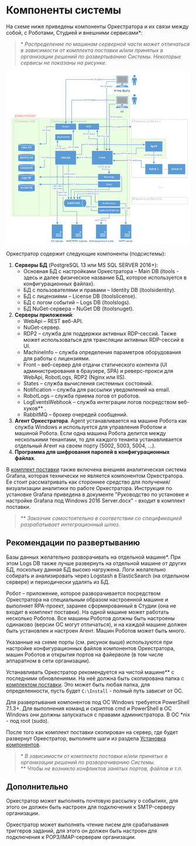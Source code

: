 # Компоненты системы

На схеме ниже приведены компоненты Оркестратора и их связи между собой, с Роботами, Студией и внешними сервисами\*: 

> \* *Распределение по машинам серверной части может отличаться в зависимости от комплекта поставки и/или принятых в организации решений по развертыванию Системы. Некоторые сервисы не показаны на рисунке.*

![](<../../.gitbook/assets/system-component-schema-2.png>)

Оркестратор содержит следующие компоненты (подсистемы):

1.	**Серверы БД** (PostgreSQL 13 или MS SQL SERVER 2016+):
    * Основная БД с настройками Оркестратора – Main DB (ltools - здесь и далее физическое название БД, которое используется в конфигурационных файлах).
    * БД с пользователями и правами – Identity DB (ltoolsidentity).
    * БД с лицензиями – License DB (ltoolslicense).
    * БД с логом событий – Logs DB (ltoolslogs).
    * БД NuGet-сервера – NuGet DB (ltoolsnuget).
2. **Серверы приложений**:
    * WebApi – REST веб-API.
    * NuGet-сервер.
    * RDP2 – служба для поддержки активных RDP-сессий. Также может использоваться для трансляции активных RDP-сессий в UI.
    * MachineInfo – служба определения параметров оборудования для работы с лицензиями.
    * Front – веб-сервер для отдачи статического контента (UI администрирования в браузере, SPA) и реверс-прокси для WebApi, RobotLogs, RDP2 (Nginx или IIS).
    * States – служба вычисления системных состояний.
    * Notification – служба для рассылки уведомлений на email.
    * RobotLogs – служба приема логов от роботов.
    * LogEventsWebhook – служба интеграции логов посредством веб-хуков\*\* .
    * RabbitMQ – брокер очередей сообщений.
3. **Агент Оркестратора**. Agent устанавливается на машине Робота как служба Windows и используется для управления Роботом и машиной Робота. Если одна машина Робота делится между несколькими тенантами, то для каждого тенанта устанавливается отдельный Агент на своем порту (5002, 5003, 5004, ...).
4. **Программа для шифрования паролей в конфигурационных файлах**.

В [комплект поставки](https://docs.primo-rpa.ru/primo-rpa/orchestrator/deployment/kit) также включена внешняя аналитическая система Grafana, которая технически не является компонентом Оркестратора. Ее стоит рассматривать как стороннее средство для получения/визуализации аналитики по работе Оркестратора. Инструкция по установке Grafana приведена в документе "Руководство по установке и настройке Grafana под Windows 2016 Server.docx" - входит в комплект поставки.

>  \** *Заказчик самостоятельно в соответствии со спецификацией разрабатывает интеграционный шлюз*.

## Рекомендации по развертыванию

Базы данных желательно разворачивать на отдельной машине\*. При этом Logs DB также лучше развернуть на отдельной машине от других БД, поскольку данная БД высоко нагружена. Логи желательно собирать и анализировать через Logstash в ElasticSearch (на отдельном сервере) и периодически удалять из БД.

Робот – приложение, которое разворачивается посредством Оркестратора на специальным образом настроенной машине и выполняет RPA-проект, заранее сформированный в Студии (она не входит в комплект поставки). На одной машине может работать несколько Роботов. Все машины Роботов должны быть настроены одинаково (версии ОС могут отличаться), и на каждой машине должен быть установлен и настроен Aгент. Машин Роботов может быть много.

Указанные на схеме порты (см. рисунок выше) используются при настройке конфигурационных файлов компонентов Оркестратора, машин Роботов и открытия портов на файерволе (в том числе аппаратном в сети организации).

Устанавливать Оркестратор рекомендуется на чистой машине\** с последними обновлениями. На неё должна быть скопирована папка с [комплектом поставки](https://docs.primo-rpa.ru/primo-rpa/orchestrator/deployment/kit). Это может быть любая папка, для определенности, пусть будет `C:\Install` - полный путь зависит от ОС.

Для развертывания компонентов под OC Windows требуется PowerShell 7.1.3+. Для выполнения команд и скриптов cmd и PowerShell в ОС Windows они должны запускаться с правами администратора. В OC \*nix - под root (sudo).

После того как комплект поставки скопирован на сервер, где будет развернут Оркестратор, выполните шаги из раздела [Установка компонентов](https://docs.primo-rpa.ru/primo-rpa/orchestrator/deployment/install-orch).

> \* *В зависимости от комплекта поставки и/или принятых в организации решений по разворачиванию Системы.*\
> \** *Чтобы не возникло конфликтов занятых портов, файлов и т.п.*

## Дополнительно

Оркестратор может выполнять почтовую рассылку о событиях, для этого он должен быть настроен для подключения к SMTP-серверу организации.

Оркестратор может выполнять чтение писем для срабатывания триггеров заданий, для этого он должен быть настроен для подключения к POP3/IMAP-серверам организации.
